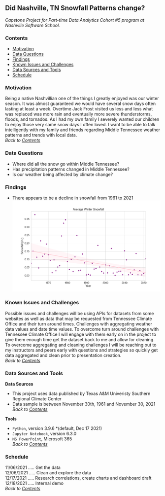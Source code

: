 ## Did Nashville, TN Snowfall Patterns change?
*Capstone Project for Part-time Data Analytics Cohort #5 program at Nashville Software School.* 

### **Contents**  
- [Motivation](#Motivation)
- [Data Questions](#Data-Questions)
- [Findings](#Findings)
- [Known Issues and Challenges](#Known-Issues-and-Challenges)
- [Data Sources and Tools](#Data-Sources-and-Tools)
- [Schedule](#Schedule)
 

### **Motivation**   
Being a native Nashvillian one of the things I greatly enjoyed was our winter season. It was almost guaranteed we would have several snow days often lasting at least a week. Overtime Jack Frost visited us less and less what was replaced was more rain and eventually more severe thunderstorms, floods, and tornados. As I had my own family I severely wanted our children to enjoy those very same snow days I often loved. I want to be able to talk intelligently with my family and friends regarding Middle Tennessee weather patterns and trends with local data.   
*Back to [Contents](#Contents)*


### **Data Questions**  
- Where did all the snow go within Middle Tennessee?
- Has precipitation patterns changed in Middle Tennessee?
- Is our weather being affected by climate change?


### **Findings**
- There appears to be a decline in snowfall from 1961 to 2021
![Decline in Snowfall during Winter months](https://github.com/robertlanier/capstone/blob/main/data/avg_winter_snow.png)


### **Known Issues and Challenges** 
Possible issues and challenges will be using APIs for datasets from some websites as well as data that may be requested from Tennessee Climate Office and their turn around times. Challenges with aggregating weather data values and date time values. To overcome turn around challenges with Tennessee Climate Office I will engage with them early on in the project to give them enough time get the dataset back to me and allow for cleaning. To overcome aggregating and cleaning challenges I will be reaching out to my instructors and peers early with questions and strategies so quickly get data aggregated and clean prior to presentation creation.   
*Back to [Contents](#Contents)*


### **Data Sources and Tools**   
**Data Sources**   
- This project uses data published by Texas A&M Univeristy Southern Regional Climate Center  
- Data sample is between November 30th, 1961 and November 30, 2021  
*Back to [Contents](#Contents)*

**Tools**
- `Python`, version 3.9.6 *(default, Dec 17 2021)   
- `Jupyter Notebook`, version 6.3.0   
- `MS PowerPoint`, Microsoft 365       
*Back to [Contents](#Contents)*


### **Schedule**
11/06/2021 ..... Get the data   
12/06/2021 ..... Clean and explore the data  
12/17/2021 ..... Research correlations, create charts and dashboard draft  
12/18/2021 ..... Internal demo  
*Back to [Contents](#Contents)*


